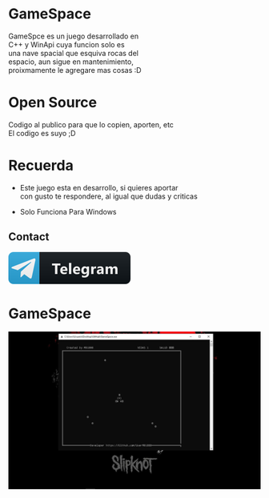 # GameSpace
GameSpce es un juego desarrollado en </br>
C++ y WinApi cuya funcion solo es </br>
una nave spacial que esquiva rocas del </br>
espacio, aun sigue en mantenimiento, </br>
proixmamente le agregare mas cosas :D

# Open Source
Codigo al publico para que lo copien, aporten, etc </br>
El codigo es suyo ;D

# Recuerda
* Este juego esta en desarrollo, si quieres aportar </br>
con gusto te respondere, al igual que dudas y criticas

* Solo Funciona Para Windows
## Contact
[![testers](https://raw.githubusercontent.com/MikeCodesDotNET/ColoredBadges/master/svg/social/telegram.svg)](https://t.me/UserM01000)

# GameSpace
![Image text](https://github.com/UserM01000/GameSpace/blob/main/GameSpace.jpeg)
